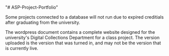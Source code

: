 "# ASP-Project-Portfolio" 

Some projects connected to a database will not run due to expired creditials after graduating from the university.

The wordpress document contains a complete website designed for the university's Digital Collections Department for a class project. The version uploaded is the version that was turned in, and may not be the version that is currently live. 
